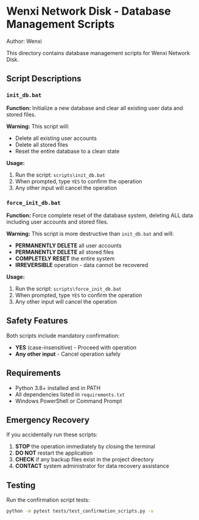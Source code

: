 # Wenxi Network Disk - Database Management Scripts

Author: Wenxi

This directory contains database management scripts for Wenxi Network Disk.

## Script Descriptions

### `init_db.bat`
**Function:** Initialize a new database and clear all existing user data and stored files.

**Warning:** This script will:
- Delete all existing user accounts
- Delete all stored files
- Reset the entire database to a clean state

**Usage:**
1. Run the script: `scripts\init_db.bat`
2. When prompted, type `YES` to confirm the operation
3. Any other input will cancel the operation

### `force_init_db.bat`
**Function:** Force complete reset of the database system, deleting ALL data including user accounts and stored files.

**Warning:** This script is more destructive than `init_db.bat` and will:
- **PERMANENTLY DELETE** all user accounts
- **PERMANENTLY DELETE** all stored files
- **COMPLETELY RESET** the entire system
- **IRREVERSIBLE** operation - data cannot be recovered

**Usage:**
1. Run the script: `scripts\force_init_db.bat`
2. When prompted, type `YES` to confirm the operation
3. Any other input will cancel the operation

## Safety Features

Both scripts include mandatory confirmation:
- **YES** (case-insensitive) - Proceed with operation
- **Any other input** - Cancel operation safely

## Requirements

- Python 3.8+ installed and in PATH
- All dependencies listed in `requirements.txt`
- Windows PowerShell or Command Prompt

## Emergency Recovery

If you accidentally run these scripts:
1. **STOP** the operation immediately by closing the terminal
2. **DO NOT** restart the application
3. **CHECK** if any backup files exist in the project directory
4. **CONTACT** system administrator for data recovery assistance

## Testing

Run the confirmation script tests:
```bash
python -m pytest tests/test_confirmation_scripts.py -v
```